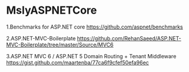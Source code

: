 # MslyASPNETCore
1.Benchmarks for ASP.NET core 
https://github.com/aspnet/benchmarks

2.ASP.NET-MVC-Boilerplate 
https://github.com/RehanSaeed/ASP.NET-MVC-Boilerplate/tree/master/Source/MVC6

3.ASP.NET MVC 6 / ASP.NET 5 Domain Routing + Tenant Middleware
https://gist.github.com/maartenba/77ca6f9cfef50efa96ec
